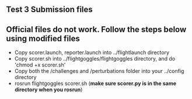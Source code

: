 ## Test 3 Submission files
## Official files do not work. Follow the steps below using modified files
* Copy scorer.launch, reporter.launch into ../flightlaunch directory 
* Copy scorer.sh into ../flightgoggles/flightgoggles directory, and do 'chmod +x scorer.sh'
* Copy both the /challenges and /perturbations folder into your ../config directory
* rosrun flightgoggles scorer.sh (**make sure scorer.py is in the same directory when you rosrun**)
